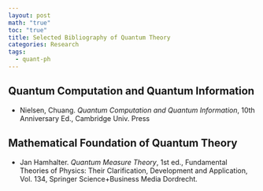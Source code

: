 ```yaml
---
layout: post
math: "true"
toc: "true"
title: Selected Bibliography of Quantum Theory
categories: Research
tags:
  - quant-ph
---
```

## Quantum Computation and Quantum Information

- Nielsen, Chuang. *Quantum Computation and Quantum Information*, 10th Anniversary Ed., Cambridge Univ. Press

## Mathematical Foundation of Quantum Theory

- Jan Hamhalter. *Quantum Measure Theory*, 1st ed., Fundamental Theories of Physics: Their Clarification, Development and Application, Vol. 134, Springer Science+Business Media Dordrecht.